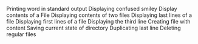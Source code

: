 Printing word in standard output
Displaying confused smiley
Display contents of a File
Displaying contents of two files
Displaying last lines of a file
Displaying first lines of a file
Displaying the third line
Creating file with content
Saving current state of directory
Duplicating last line
Deleting regular files
